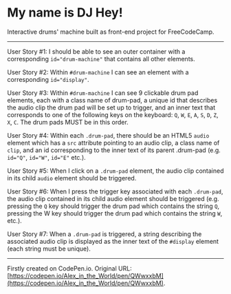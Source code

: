 # My name is DJ Hey!


Interactive drums' machine built as front-end project for FreeCodeCamp.
___

User Story #1: I should be able to see an outer container with a corresponding `id="drum-machine"` that contains all other elements.

User Story #2: Within `#drum-machine` I can see an element with a corresponding `id="display"`.

User Story #3: Within `#drum-machine` I can see 9 clickable drum pad elements, each with a class name of drum-pad, a unique id that describes the audio clip the drum pad will be set up to trigger, and an inner text that corresponds to one of the following keys on the keyboard: `Q`, `W`, `E`, `A`, `S`, `D`, `Z`, `X`, `C`. The drum pads MUST be in this order.

User Story #4: Within each `.drum-pad`, there should be an HTML5 `audio` element which has a `src` attribute pointing to an audio clip, a class name of `clip`, and an id corresponding to the inner text of its parent .drum-pad (e.g. `id="Q"`, `id="W"`, `id="E"` etc.).

User Story #5: When I click on a `.drum-pad` element, the audio clip contained in its child `audio` element should be triggered.

User Story #6: When I press the trigger key associated with each `.drum-pad`, the audio clip contained in its child audio element should be triggered (e.g. pressing the `Q` key should trigger the drum pad which contains the string `Q`, pressing the W key should trigger the drum pad which contains the string `W`, etc.).

User Story #7: When a `.drum-pad` is triggered, a string describing the associated audio clip is displayed as the inner text of the `#display` element (each string must be unique).
___
Firstly created on CodePen.io. Original URL: [https://codepen.io/Alex_in_the_World/pen/QWwxxbM](https://codepen.io/Alex_in_the_World/pen/QWwxxbM).


